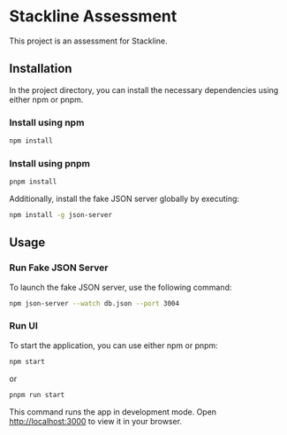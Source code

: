 # Stackline Assessment

This project is an assessment for Stackline.

## Installation

In the project directory, you can install the necessary dependencies using either npm or pnpm.

### Install using npm

```bash
npm install
```

### Install using pnpm

```bash
pnpm install
```

Additionally, install the fake JSON server globally by executing:

```bash
npm install -g json-server
```

## Usage

### Run Fake JSON Server

To launch the fake JSON server, use the following command:

```bash
npm json-server --watch db.json --port 3004
```

### Run UI

To start the application, you can use either npm or pnpm:

```bash
npm start
```

or

```bash
pnpm run start
```

This command runs the app in development mode. Open [http://localhost:3000](http://localhost:3000) to view it in your browser.
